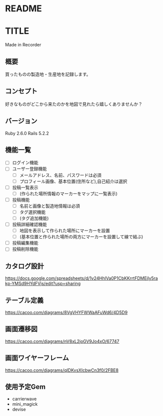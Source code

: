 # README

# TITLE
Made in Recorder

## 概要
買ったものの製造地・生産地を記録します。

## コンセプト
好きなものがどこから来たのかを地図で見れたら嬉しくありませんか？

## バージョン
Ruby 2.6.0
Rails 5.2.2

## 機能一覧
- [ ] ログイン機能
- [ ] ユーザー登録機能
  - [ ] メールアドレス、名前、パスワードは必須
  - [ ] プロフィール画像、基本位置(住所など),自己紹介は選択
- [ ] 投稿一覧表示
  - [ ] (作られた場所情報のマーカーをマップに一覧表示)
- [ ] 投稿機能
  - [ ] 名前と画像と製造地情報は必須
  - [ ] タグ選択機能
  - [ ] (タグ追加機能)
- [ ] 投稿詳細確認機能
  - [ ] 地図を表示して作られた場所にマーカーを設置
  - [ ] (基本位置と作られた場所の両方にマーカーを設置して線で結ぶ)
- [ ] 投稿編集機能
- [ ] 投稿削除機能

## カタログ設計
https://docs.google.com/spreadsheets/d/1v24HhlVa0P1CbKKrrtFDMEily5rakp-YMSd9HYdFVjs/edit?usp=sharing

## テーブル定義
https://cacoo.com/diagrams/8VgVHYFWWaAFuWd6/4D5D9

## 画面遷移図
https://cacoo.com/diagrams/nV8xL2joGV9Jo4xO/67747

## 画面ワイヤーフレーム
https://cacoo.com/diagrams/qIDKvsXIcbwCn3f0/2FBE8

## 使用予定Gem
* carrierwave
* mini_magick
* devise
